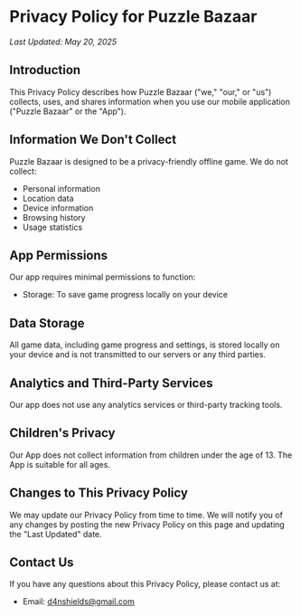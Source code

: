# Privacy Policy for Puzzle Bazaar

*Last Updated: May 20, 2025*

## Introduction

This Privacy Policy describes how Puzzle Bazaar ("we," "our," or "us") collects, uses, and shares information when you use our mobile application ("Puzzle Bazaar" or the "App").

## Information We Don't Collect

Puzzle Bazaar is designed to be a privacy-friendly offline game. We do not collect:

- Personal information
- Location data
- Device information
- Browsing history
- Usage statistics

## App Permissions

Our app requires minimal permissions to function:

- Storage: To save game progress locally on your device

## Data Storage

All game data, including game progress and settings, is stored locally on your device and is not transmitted to our servers or any third parties.

## Analytics and Third-Party Services

Our app does not use any analytics services or third-party tracking tools.

## Children's Privacy

Our App does not collect information from children under the age of 13. The App is suitable for all ages.

## Changes to This Privacy Policy

We may update our Privacy Policy from time to time. We will notify you of any changes by posting the new Privacy Policy on this page and updating the "Last Updated" date.

## Contact Us

If you have any questions about this Privacy Policy, please contact us at:

- Email: d4nshields@gmail.com

